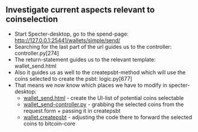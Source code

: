 ## Investigate current aspects relevant to coinselection
* Start Specter-desktop, go to the spend-page: http://127.0.0.1:25441/wallets/simple/send/
* Searching for the last part of the url guides us to the controller: controller.py[274]
* The return-statement guides us to the relevant template: wallet_send.html
* Also it guides us as well to the createpsbt-method which will use the coins selected to create the psbt: logic.py[677]
* That means we now know which places we have to modify in specter-desktop:
  * [wallet_send.html](https://github.com/cryptoadvance/specter-desktop/blob/master/src/specter/templates/wallet_send.html) - create the UI-list of potential coins selectable
  * [wallet_send-controller.py](https://github.com/cryptoadvance/specter-desktop/blob/master/src/specter/controller.py#L273-L304) - grabbing the selected coins from the request.form + passing it in createpsbt
  * [wallet.createpsbt](https://github.com/cryptoadvance/specter-desktop/blob/master/src/specter/logic.py#L673-L723) - adjusting the code there to forward the selected coins to bitcoin-core
